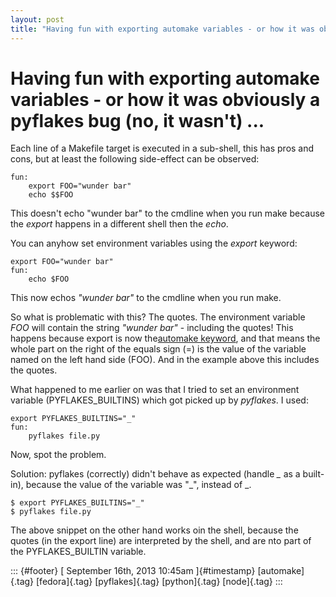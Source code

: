 ```yaml
---
layout: post
title: "Having fun with exporting automake variables - or how it was obviously a pyflakes bug (no, it wasn't) ... "
---
```



Having fun with exporting automake variables - or how it was obviously a pyflakes bug (no, it wasn\'t) \...
===========================================================================================================

Each line of a Makefile target is executed in a sub-shell, this has pros
and cons, but at least the following side-effect can be observed:

    fun:
        export FOO="wunder bar"
        echo $$FOO

This doesn't echo "wunder bar" to the cmdline when you run make because
the *export* happens in a different shell then the *echo*.

You can anyhow set environment variables using the *export* keyword:

    export FOO="wunder bar"
    fun:
        echo $FOO

This now echos *"wunder bar"* to the cmdline when you run make.

So what is problematic with this? The quotes. The environment variable
*FOO* will contain the string *"wunder bar"* - including the quotes!
This happens because export is now the[automake
keyword](http://www.gnu.org/software/make/manual/html_node/Variables_002fRecursion.html#Variables_002fRecursion),
and that means the whole part on the right of the equals sign (=) is the
value of the variable named on the left hand side (FOO). And in the
example above this includes the quotes.

What happened to me earlier on was that I tried to set an environment
variable (PYFLAKES\_BUILTINS) which got picked up by *pyflakes*. I used:

    export PYFLAKES_BUILTINS="_"
    fun:
        pyflakes file.py

Now, spot the problem.

Solution: pyflakes (correctly) didn't behave as expected (handle *\_* as
a built-in), because the value of the variable was "\_", instead of \_.

    $ export PYFLAKES_BUILTINS="_"
    $ pyflakes file.py

The above snippet on the other hand works oin the shell, because the
quotes (in the export line) are interpreted by the shell, and are nto
part of the PYFLAKES\_BUILTIN variable.

::: {#footer}
[ September 16th, 2013 10:45am ]{#timestamp} [automake]{.tag}
[fedora]{.tag} [pyflakes]{.tag} [python]{.tag} [node]{.tag}
:::
